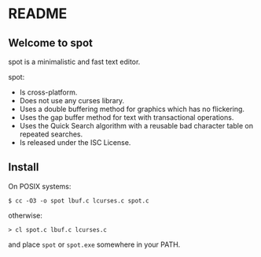 README
======

Welcome to spot
---------------

spot is a minimalistic and fast text editor.

spot:

* Is cross-platform.
* Does not use any curses library.
* Uses a double buffering method for graphics which has no flickering.
* Uses the gap buffer method for text with transactional operations.
* Uses the Quick Search algorithm with a reusable bad character table on
  repeated searches.
* Is released under the ISC License.

Install
-------

On POSIX systems:
```
$ cc -O3 -o spot lbuf.c lcurses.c spot.c
```
otherwise:
```
> cl spot.c lbuf.c lcurses.c
```
and place `spot` or `spot.exe` somewhere in your PATH.
